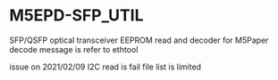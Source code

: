 # M5EPD-SFP_UTIL
SFP/QSFP optical transceiver EEPROM read and decoder for M5Paper
decode message is refer to ethtool

issue on 2021/02/09
I2C read is fail
file list is limited
